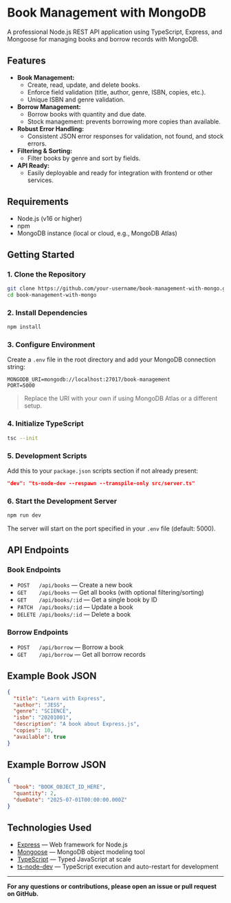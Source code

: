 # Book Management with MongoDB

A professional Node.js REST API application using TypeScript, Express, and Mongoose for managing books and borrow records with MongoDB.

## Features

- **Book Management:**  
  - Create, read, update, and delete books.
  - Enforce field validation (title, author, genre, ISBN, copies, etc.).
  - Unique ISBN and genre validation.
- **Borrow Management:**  
  - Borrow books with quantity and due date.
  - Stock management: prevents borrowing more copies than available.
- **Robust Error Handling:**  
  - Consistent JSON error responses for validation, not found, and stock errors.
- **Filtering & Sorting:**  
  - Filter books by genre and sort by fields.
- **API Ready:**  
  - Easily deployable and ready for integration with frontend or other services.

## Requirements

- Node.js (v16 or higher)
- npm
- MongoDB instance (local or cloud, e.g., MongoDB Atlas)

## Getting Started

### 1. Clone the Repository

```sh
git clone https://github.com/your-username/book-management-with-mongo.git
cd book-management-with-mongo
```

### 2. Install Dependencies

```sh
npm install
```

### 3. Configure Environment

Create a `.env` file in the root directory and add your MongoDB connection string:

```
MONGODB_URI=mongodb://localhost:27017/book-management
PORT=5000
```

> Replace the URI with your own if using MongoDB Atlas or a different setup.

### 4. Initialize TypeScript

```sh
tsc --init
```

### 5. Development Scripts

Add this to your `package.json` scripts section if not already present:

```json
"dev": "ts-node-dev --respawn --transpile-only src/server.ts"
```

### 6. Start the Development Server

```sh
npm run dev
```

The server will start on the port specified in your `.env` file (default: 5000).

## API Endpoints

### Book Endpoints

- `POST   /api/books`         — Create a new book
- `GET    /api/books`         — Get all books (with optional filtering/sorting)
- `GET    /api/books/:id`     — Get a single book by ID
- `PATCH  /api/books/:id`     — Update a book
- `DELETE /api/books/:id`     — Delete a book

### Borrow Endpoints

- `POST   /api/borrow`        — Borrow a book
- `GET    /api/borrow`        — Get all borrow records

## Example Book JSON

```json
{
  "title": "Learn with Express",
  "author": "JESS",
  "genre": "SCIENCE",
  "isbn": "20201001",
  "description": "A book about Express.js",
  "copies": 10,
  "available": true
}
```

## Example Borrow JSON

```json
{
  "book": "BOOK_OBJECT_ID_HERE",
  "quantity": 2,
  "dueDate": "2025-07-01T00:00:00.000Z"
}
```

## Technologies Used

- [Express](https://expressjs.com/) — Web framework for Node.js
- [Mongoose](https://mongoosejs.com/) — MongoDB object modeling tool
- [TypeScript](https://www.typescriptlang.org/) — Typed JavaScript at scale
- [ts-node-dev](https://github.com/wclr/ts-node-dev) — TypeScript execution and auto-restart for development

---
**For any questions or contributions, please open an issue or pull request on GitHub.**
